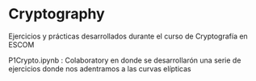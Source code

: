 # Cryptography


Ejercicios y prácticas desarrollados durante el curso de Cryptografía en ESCOM


P1Crypto.ipynb : Colaboratory en donde se desarrollarón una serie de ejercicios donde nos adentramos a las curvas elípticas
